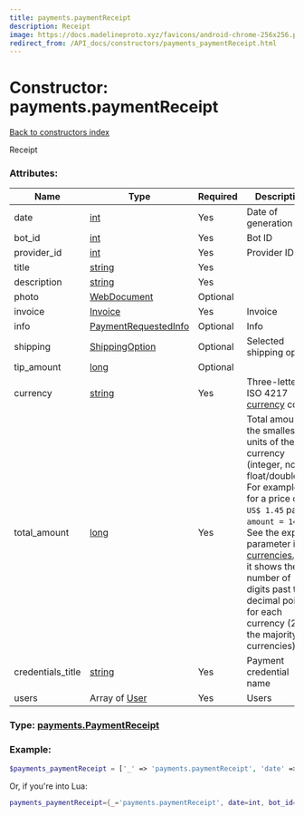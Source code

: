 ```yaml
---
title: payments.paymentReceipt
description: Receipt
image: https://docs.madelineproto.xyz/favicons/android-chrome-256x256.png
redirect_from: /API_docs/constructors/payments_paymentReceipt.html
---
```

# Constructor: payments.paymentReceipt  
[Back to constructors index](index.md)



Receipt

### Attributes:

| Name     |    Type       | Required | Description |
|----------|---------------|----------|-------------|
|date|[int](../types/int.md) | Yes|Date of generation|
|bot\_id|[int](../types/int.md) | Yes|Bot ID|
|provider\_id|[int](../types/int.md) | Yes|Provider ID|
|title|[string](../types/string.md) | Yes|
|description|[string](../types/string.md) | Yes|
|photo|[WebDocument](../types/WebDocument.md) | Optional|
|invoice|[Invoice](../types/Invoice.md) | Yes|Invoice|
|info|[PaymentRequestedInfo](../types/PaymentRequestedInfo.md) | Optional|Info|
|shipping|[ShippingOption](../types/ShippingOption.md) | Optional|Selected shipping option|
|tip\_amount|[long](../types/long.md) | Optional|
|currency|[string](../types/string.md) | Yes|Three-letter ISO 4217 [currency](https://core.telegram.org/bots/payments#supported-currencies) code|
|total\_amount|[long](../types/long.md) | Yes|Total amount in the smallest units of the currency (integer, not float/double). For example, for a price of `US$ 1.45` pass `amount = 145`. See the exp parameter in [currencies.json](https://core.telegram.org/bots/payments/currencies.json), it shows the number of digits past the decimal point for each currency (2 for the majority of currencies).|
|credentials\_title|[string](../types/string.md) | Yes|Payment credential name|
|users|Array of [User](../types/User.md) | Yes|Users|



### Type: [payments.PaymentReceipt](../types/payments.PaymentReceipt.md)


### Example:

```php
$payments_paymentReceipt = ['_' => 'payments.paymentReceipt', 'date' => int, 'bot_id' => int, 'provider_id' => int, 'title' => 'string', 'description' => 'string', 'photo' => WebDocument, 'invoice' => Invoice, 'info' => PaymentRequestedInfo, 'shipping' => ShippingOption, 'tip_amount' => long, 'currency' => 'string', 'total_amount' => long, 'credentials_title' => 'string', 'users' => [User, User]];
```  


Or, if you're into Lua:

```lua
payments_paymentReceipt={_='payments.paymentReceipt', date=int, bot_id=int, provider_id=int, title='string', description='string', photo=WebDocument, invoice=Invoice, info=PaymentRequestedInfo, shipping=ShippingOption, tip_amount=long, currency='string', total_amount=long, credentials_title='string', users={User}}

```


